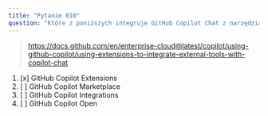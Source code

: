 ```yaml
---
title: "Pytanie 010"
question: "Które z poniższych integruje GitHub Copilot Chat z narzędziami zewnętrznymi?"
---
```



> https://docs.github.com/en/enterprise-cloud@latest/copilot/using-github-copilot/using-extensions-to-integrate-external-tools-with-copilot-chat
1. [x] GitHub Copilot Extensions
1. [ ] GitHub Copilot Marketplace
1. [ ] GitHub Copilot Integrations
1. [ ] GitHub Copilot Open
